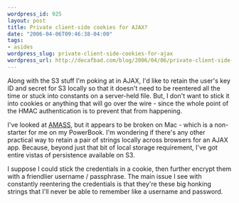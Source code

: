 ```yaml
--- 
wordpress_id: 925
layout: post
title: Private client-side cookies for AJAX?
date: "2006-04-06T09:46:38-04:00"
tags: 
- asides
wordpress_slug: private-client-side-cookies-for-ajax
wordpress_url: http://decafbad.com/blog/2006/04/06/private-client-side-cookies-for-ajax
---
```

 <p>Along with the S3 stuff I'm poking at in AJAX, I'd like to retain the user's key ID and secret for S3 locally so that it doesn't need to be reentered all the time or stuck into constants on a server-held file.  But, I don't want to stick it into cookies or anything that will go over the wire - since the whole point of the HMAC authentication is to prevent that from happening.</p>
 <p>I've looked at <a href="http://codinginparadise.org/projects/storage/README.html">AMASS</a>, but it appears to be broken on Mac - which is a non-starter for me on my PowerBook.  I'm wondering if there's any other practical way to retain a pair of strings locally across browsers for an AJAX app.  Because, beyond just that bit of local storage requirement, I've got entire vistas of persistence available on S3.</p>
 <p>I suppose I could stick the credentials in a cookie, then further encrypt them with a friendlier username / passphrase.  The main issue I see with constantly reentering the credentials is that they're these big honking strings that I'll never be able to remember like a username and password.</p>

